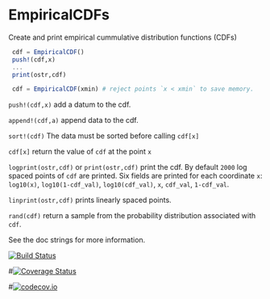 # EmpiricalCDFs

Create and print empirical cummulative distribution functions (CDFs)

```julia
 cdf = EmpiricalCDF()
 push!(cdf,x)
 ...
 print(ostr,cdf)

 cdf = EmpiricalCDF(xmin) # reject points `x < xmin` to save memory.
```

`push!(cdf,x)` add a datum to the cdf.

`append!(cdf,a)` append data to the cdf.

`sort!(cdf)` The data must be sorted before calling `cdf[x]`

`cdf[x]` return the value of `cdf` at the point `x`

`logprint(ostr,cdf)` or `print(ostr,cdf)` print the cdf.
By default `2000` log spaced points of `cdf` are printed. Six fields are printed for each coordinate `x`:
`log10(x)`, `log10(1-cdf_val)`, `log10(cdf_val)`, `x`, `cdf_val`, `1-cdf_val`.

`linprint(ostr,cdf)` prints linearly spaced points.

`rand(cdf)`  return a sample from the probability distribution associated with `cdf`.

See the doc strings for more information.

[![Build Status](https://travis-ci.org/jlapeyre/EmpiricalCDFs.jl.svg?branch=master)](https://travis-ci.org/jlapeyre/EmpiricalCDFs.jl)

#[![Coverage Status](https://coveralls.io/repos/jlapeyre/EmpiricalCDFs.jl/badge.svg?branch=master&service=github)](https://coveralls.io/github/jlapeyre/EmpiricalCDFs.jl?branch=master)

#[![codecov.io](http://codecov.io/github/jlapeyre/EmpiricalCDFs.jl/coverage.svg?branch=master)](http://codecov.io/github/jlapeyre/EmpiricalCDFs.jl?branch=master)
